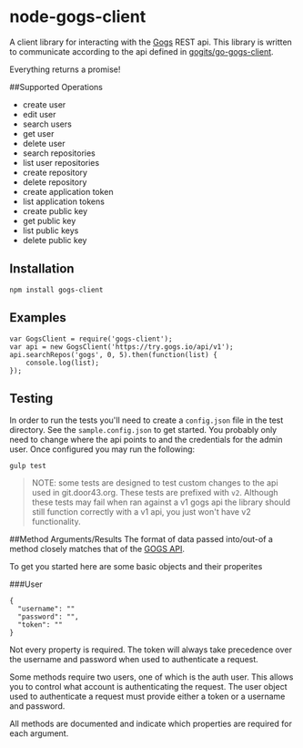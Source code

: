 # node-gogs-client
A client library for interacting with the [Gogs](https://gogs.io) REST api. This library is written to communicate according to the api defined in [gogits/go-gogs-client](https://github.com/gogits/go-gogs-client/wiki).

Everything returns a promise!

##Supported Operations
* create user
* edit user
* search users
* get user
* delete user
* search repositories
* list user repositories
* create repository
* delete repository
* create application token
* list application tokens
* create public key
* get public key
* list public keys
* delete public key

## Installation
```
npm install gogs-client
```

## Examples
```
var GogsClient = require('gogs-client');
var api = new GogsClient('https://try.gogs.io/api/v1');
api.searchRepos('gogs', 0, 5).then(function(list) {
    console.log(list);
});
```

## Testing
In order to run the tests you'll need to create a `config.json` file in the test directory.
See the `sample.config.json` to get started.
You probably only need to change where the api points to and the credentials for the admin user.
Once configured you may run the following:
```
gulp test
```

> NOTE: some tests are designed to test custom changes to the api used in git.door43.org. These tests are prefixed with `v2`. Although these tests may fail when ran against a v1 gogs api the library should still function correctly with a v1 api, you just won't have v2 functionality.

##Method Arguments/Results
The format of data passed into/out-of a method closely matches that of the [GOGS API](https://github.com/gogits/go-gogs-client/wiki).

To get you started here are some basic objects and their properites

###User
```
{
  "username": ""
  "password": "",
  "token": ""
}
```

Not every property is required. The token will always take precedence over the username and password when used to authenticate a request.

Some methods require two users, one of which is the auth user. This allows you to control what account is authenticating the request. The user object used to authenticate a request must provide either a token or a username and password.

All methods are documented and indicate which properties are required for each argument.